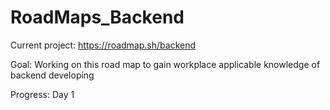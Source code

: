 # RoadMaps_Backend

Current project: https://roadmap.sh/backend

Goal: Working on this road map to gain workplace applicable knowledge of backend developing

Progress: Day 1
